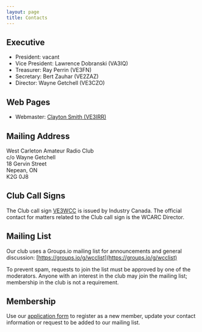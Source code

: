 ```yaml
---
layout: page
title: Contacts
---
```

## Executive
* President: vacant
* Vice President: Lawrence Dobranski (VA3IQ)
* Treasurer: Ray Perrin (VE3FN)
* Secretary: Bert Zauhar (VE2ZAZ)
* Director: Wayne Getchell (VE3CZO)

## Web Pages
* Webmaster: [Clayton Smith (VE3IRR)](mailto:argilo@gmail.com)

## Mailing Address
West Carleton Amateur Radio Club  
c/o Wayne Getchell  
18 Gervin Street  
Nepean, ON  
K2G 0J8

## Club Call Signs
The Club call sign [VE3WCC](https://www.qrz.com/db/ve3wcc) is issued by Industry
Canada. The official contact for matters related to the Club call sign is the
WCARC Director.

## Mailing List
Our club uses a Groups.io mailing list for announcements and general discussion:
[https://groups.io/g/wcclist](https://groups.io/g/wcclist)

To prevent spam, requests to join the list must be approved by one of the moderators.
Anyone with an interest in the club may join the mailing list; membership in the club
is not a requirement.

## Membership

Use our [application form](application.html) to register as a new member, update
your contact information or request to be added to our mailing list.
